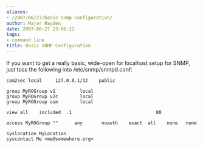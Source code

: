 ```yaml
---
aliases:
- /2007/06/27/basic-snmp-configuration/
author: Major Hayden
date: 2007-06-27 23:06:21
tags:
- command line
title: Basic SNMP Configuration
---
```


If you want to get a really basic, wide-open for localhost setup for SNMP, just toss the following into /etc/snmp/snmpd.conf:

```
com2sec local     127.0.0.1/32    public

group MyROGroup v1         local
group MyROGroup v2c        local
group MyROGroup usm        local

view all    included  .1                               80

access MyROGroup ""      any       noauth    exact  all    none   none

syslocation MyLocation
syscontact Me <me@somewhere.org>
```
